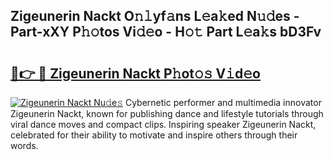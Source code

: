 ## Zigeunerin Nackt O𝚗𝚕yf𝚊ns L𝚎a𝚔ed N𝚞𝚍es - Part-xXY P𝚑𝚘tos Vi𝚍𝚎o - H𝚘𝚝 Part L𝚎a𝚔s bD3Fv

# <h2><a href="http://kf860w.oniu.top/?m=Zigeunerin+Nackt">🔗👉 🔴 Zigeunerin Nackt P𝚑ot𝚘𝚜 V𝚒d𝚎o</a></h2>

[![Zigeunerin Nackt Nu𝚍e𝚜](https://i.imgur.com/0qMVB7G.gif)](http://kf860w.oniu.top/?m=Zigeunerin+Nackt)
Cybernetic performer and multimedia innovator Zigeunerin Nackt, known for publishing dance and lifestyle tutorials through viral dance moves and compact clips. Inspiring speaker Zigeunerin Nackt, celebrated for their ability to motivate and inspire others through their words.  
